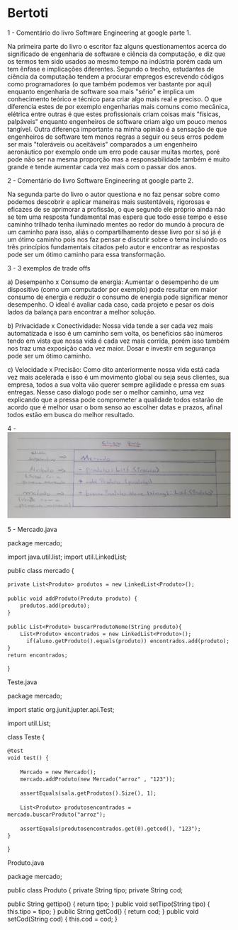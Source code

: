 # Bertoti
1 - Comentário do livro Software Engineering at google parte 1.

Na primeira parte do livro o escritor faz alguns questionamentos acerca do significado de engenharia de software e ciência da computação,
e diz que os termos tem sido usados ao mesmo tempo na indústria porém cada um tem ênfase e implicações diferentes.
Segundo o trecho, estudantes de ciência da computação tendem a procurar empregos escrevendo códigos como programadores (o que também podemos ver bastante por aqui) enquanto engenharia de software soa mais "sério" e implica um conhecimento teórico e técnico para criar algo mais real e preciso. O que diferencia estes de por exemplo engenharias mais comuns como mecânica, elétrica entre outras é que estes profissionais criam coisas mais "físicas, palpáveis" enquanto engenheiros de software criam algo um pouco menos tangível.
Outra diferença importante na minha opinião é a sensação de que engenheiros de software tem menos regras a seguir ou seus erros podem ser mais "toleráveis ou aceitáveis" comparados a um engenheiro aeronáutico por exemplo onde um erro pode causar muitas mortes, poré pode não ser na mesma proporção mas a responsabilidade também é muito grande e tende aumentar cada vez mais com o passar dos anos.

2 - Comentário do livro Software Engineering at google parte 2.

Na segunda parte do livro o autor questiona e no faz pensar sobre como podemos descobrir e aplicar maneiras mais sustentáveis, rigorosas e eficazes de se aprimorar a profissão, o que segundo ele próprio ainda não se tem uma resposta fundamental mas espera que todo esse tempo e esse caminho trilhado tenha iluminado mentes ao redor do mundo á procura de um caminho para isso, aliás o compartilhamento desse livro por sí só já é um ótimo caminho pois nos faz pensar e discutir sobre o tema incluindo os três princípios fundamentais citados pelo autor e encontrar as respostas pode ser um ótimo caminho para essa transformação.

3 - 3 exemplos de trade offs

a) Desempenho x Consumo de energia: 
Aumentar o desempenho de um dispositivo (como um computador por exemplo) pode resultar em maior consumo de energia e reduzir o consumo de energia pode significar menor desempenho. O ideal é avaliar cada caso, cada projeto e pesar os dois lados da balança para encontrar a melhor solução.

b) Privacidade x Conectividade:
Nossa vida tende a ser cada vez mais automatizada e isso é um caminho sem volta, os benefícios são inúmeros tendo em vista que nossa vida é cada vez mais corrida, porém isso também nos traz uma exposição cada vez maior. Dosar e investir em segurança pode ser um ótimo caminho.

c) Velocidade x Precisão:
Como dito anteriormente nossa vida está cada vez mais acelerada e isso é um movimento global ou seja seus clientes, sua empresa, todos a sua volta vão querer sempre agilidade e pressa em suas entregas. Nesse caso dialogo pode ser o melhor caminho, uma vez explicando que a pressa pode comprometer a qualidade todos estarão de acordo que é melhor usar o bom senso ao escolher datas e prazos, afinal todos 
 estão em busca do melhor resultado.


4 - ![alt text](<Classe UML-1.jpeg>)


5 - Mercado.java 

package mercado;

import java.util.list;
import util.LinkedList;

public class mercado {
	
	private List<Produto> produtos = new LinkedList<Produto>();
	
	public void addProduto(Produto produto) {
		produtos.add(produto);
	}
    
	public List<Produto> buscarProdutoNome(String produto){
		List<Produto> encontrados = new LinkedList<Produto>();
		  if(aluno.getProduto().equals(produto)) encontrados.add(produto);
	}
	return encontrados;
}


Teste.java

package mercado;

import static org.junit.jupter.api.Test;


import util.List;

class Teste {
	
	@test
	void test() {
		
		Mercado = new Mercado();
		mercado.addProduto(new Mercado("arroz" , "123"));
		
		assertEquals(sala.getProdutos().Size(), 1);
		
		List<Produto> produtosencontrados = mercado.buscarProduto("arroz");
		
		assertEquals(produtosencontrados.get(0).getcod(), "123");
	}
		
		
}


Produto.java

package mercado;

public class Produto {
   private String tipo;
   private String cod;


public String gettipo() {
   return tipo;
}
public void setTipo(String tipo) {
   this.tipo = tipo;
}
public String getCod() {
   return cod;
}
public void setCod(String cod) {
   this.cod = cod;
}


